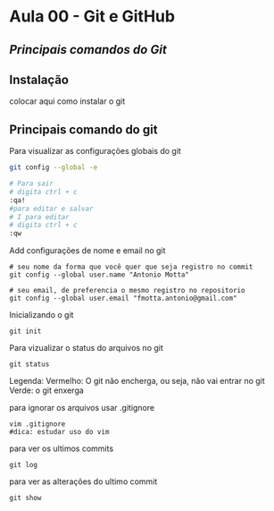 # Aula 00 - Git e GitHub
## _Principais comandos do Git_
## Instalação
colocar aqui como instalar o git

## Principais comando do git
Para visualizar as configurações globais do git
```sh
git config --global -e
```
```sh
# Para sair
# digita ctrl + c
:qa!
#para editar e salvar
# I para editar
# digita ctrl + c
:qw
```
Add configurações de nome e email no git
```
# seu nome da forma que você quer que seja registro no commit
git config --global user.name "Antonio Motta"

# seu email, de preferencia o mesmo registro no repositorio
git config --global user.email "fmotta.antonio@gmail.com"
```
Inicializando o git
```
git init
```
Para vizualizar o status do arquivos no git
```
git status
```
Legenda:
Vermelho: O git não encherga, ou seja, não vai entrar no git
Verde: o git enxerga

para ignorar os arquivos usar .gitignore
```
vim .gitignore
#dica: estudar uso do vim
```
para ver os ultimos commits
```
git log
```
para ver as alterações do ultimo commit
```
git show
```

